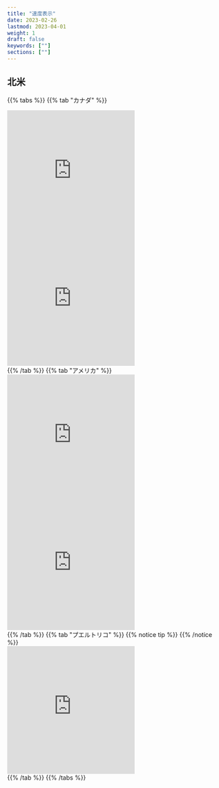 ```yaml
---
title: "速度表示"
date: 2023-02-26
lastmod: 2023-04-01
weight: 1
draft: false
keywords: [""]
sections: [""]
---
```


## 北米

{{% tabs  %}}
{{% tab "カナダ" %}}
<div class="googlemap-if">
<iframe src="https://www.google.com/maps/embed?pb=!4v1677903141123!6m8!1m7!1spPt84cTXVXJRgjy2T78Pyw!2m2!1d45.41403472393965!2d-75.6871385829125!3f150.02390528753833!4f-0.22091537579363774!5f3.325193203789971" width="295" height="295" style="border:0;" allowfullscreen="" loading="lazy" referrerpolicy="no-referrer-when-downgrade"></iframe>
<iframe src="https://www.google.com/maps/embed?pb=!4v1679666207216!6m8!1m7!1sUV6YMTJb1OAU8QJcIXWVuQ!2m2!1d45.49470862110606!2d-73.5685364109791!3f133.69145483687677!4f4.34505589744515!5f3.325193203789971" width="295" height="295" style="border:0;" allowfullscreen="" loading="lazy" referrerpolicy="no-referrer-when-downgrade"></iframe>
</div>
{{% /tab %}}
{{% tab "アメリカ" %}}
<div class="googlemap-if">
<iframe src="https://www.google.com/maps/embed?pb=!4v1681390701726!6m8!1m7!1sVnRzuqTewstt7G9bPcVQHQ!2m2!1d44.67290123537894!2d-117.6283072081013!3f182.60351272672557!4f-8.5734114000566!5f3.325193203789971" width="295" height="295" style="border:0;" allowfullscreen="" loading="lazy" referrerpolicy="no-referrer-when-downgrade"></iframe>
<iframe src="https://www.google.com/maps/embed?pb=!4v1681390664037!6m8!1m7!1slzP43l7n46S-W3G_9PVorA!2m2!1d28.45521880274471!2d-81.17053833729558!3f19.01962104541165!4f0.06264340763650011!5f3.3139071708704844" width="295" height="295" style="border:0;" allowfullscreen="" loading="lazy" referrerpolicy="no-referrer-when-downgrade"></iframe>
</div>
{{% /tab %}}
{{% tab "プエルトリコ" %}}
{{% notice tip %}}
{{% /notice %}}
<div class="googlemap-if"><iframe src="https://www.google.com/maps/embed?pb=!4v1681390848621!6m8!1m7!1sVOkg5Xs0JEx74sJ1ssMRXw!2m2!1d18.38530872376968!2d-65.9781977725696!3f24.030810502101332!4f-3.155092528433883!5f3.325193203789971" width="295" height="295" style="border:0;" allowfullscreen="" loading="lazy" referrerpolicy="no-referrer-when-downgrade"></iframe>
</div>
{{% /tab %}}
{{% /tabs %}}
